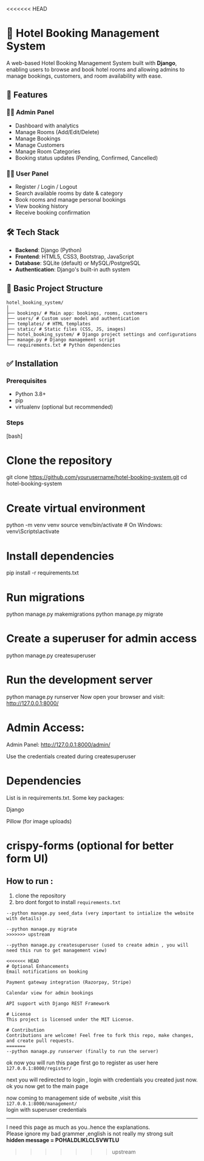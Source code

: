 <<<<<<< HEAD

# 🏨 Hotel Booking Management System

A web-based Hotel Booking Management System built with **Django**, enabling users to browse and book hotel rooms and allowing admins to manage bookings, customers, and room availability with ease.

## 🚀 Features

### 🧑‍💼 Admin Panel
- Dashboard with analytics
- Manage Rooms (Add/Edit/Delete)
- Manage Bookings
- Manage Customers
- Manage Room Categories
- Booking status updates (Pending, Confirmed, Cancelled)

### 🙋‍♂️ User Panel
- Register / Login / Logout
- Search available rooms by date & category
- Book rooms and manage personal bookings
- View booking history
- Receive booking confirmation

## 🛠️ Tech Stack

- **Backend**: Django (Python)
- **Frontend**: HTML5, CSS3, Bootstrap, JavaScript
- **Database**: SQLite (default) or MySQL/PostgreSQL
- **Authentication**: Django's built-in auth system

## 📁 Basic Project Structure
``` 
hotel_booking_system/
│
├── bookings/ # Main app: bookings, rooms, customers
├── users/ # Custom user model and authentication
├── templates/ # HTML templates
├── static/ # Static files (CSS, JS, images)
├── hotel_booking_system/ # Django project settings and configurations
├── manage.py # Django management script
└── requirements.txt # Python dependencies
```

## ✅ Installation

### Prerequisites

- Python 3.8+
- pip
- virtualenv (optional but recommended)

### Steps
[bash]
# Clone the repository
git clone https://github.com/yourusername/hotel-booking-system.git
cd hotel-booking-system

# Create virtual environment
python -m venv venv
source venv/bin/activate    # On Windows: venv\Scripts\activate

# Install dependencies
pip install -r requirements.txt

# Run migrations
python manage.py makemigrations
python manage.py migrate

# Create a superuser for admin access
python manage.py createsuperuser

# Run the development server
python manage.py runserver
Now open your browser and visit: http://127.0.0.1:8000/

# Admin Access:

Admin Panel: http://127.0.0.1:8000/admin/

Use the credentials created during createsuperuser

# Dependencies

List is in requirements.txt. Some key packages:

Django

Pillow (for image uploads)

crispy-forms (optional for better form UI)
=======
## How to run :

1) clone the repository  
2) bro dont forgot to install `requirements.txt`  

```
--python manage.py seed_data (very important to intialize the website with details)

--python manage.py migrate
>>>>>>> upstream

--python manage.py createsuperuser (used to create admin , you will need this run to get management view)

<<<<<<< HEAD
# Optional Enhancements
Email notifications on booking

Payment gateway integration (Razorpay, Stripe)

Calendar view for admin bookings

API support with Django REST Framework

# License
This project is licensed under the MIT License.

# Contribution
Contributions are welcome! Feel free to fork this repo, make changes, and create pull requests.
=======
--python manage.py runserver (finally to run the server)
```

ok now you will run this page first go to register as user here  
`127.0.0.1:8000/register/`

next you will redirected to login , login with credentials you created just now.  
ok you now get to the main page

now coming to management side of website ,visit this  
`127.0.0.1:8000/management/`  
login with superuser credentials  

---

I need this page as much as you..hence the explanations.  
Please ignore my bad grammer ,english is not really my strong suit  
**hidden message = POHALDLIKLCLSVWTLU**
>>>>>>> upstream

